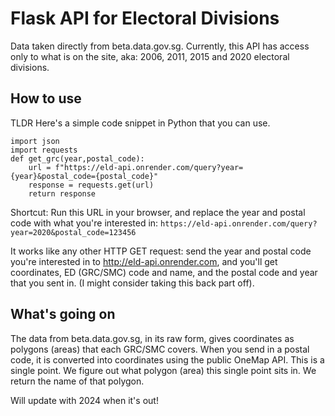 # Flask API for Electoral Divisions
Data taken directly from beta.data.gov.sg. Currently, this API has access only to what is on the site, aka: 2006, 2011, 2015 and 2020 electoral divisions.

## How to use
TLDR Here's a simple code snippet in Python that you can use.
```
import json
import requests
def get_grc(year,postal_code):
    url = f"https://eld-api.onrender.com/query?year={year}&postal_code={postal_code}"
    response = requests.get(url)
    return response
````

Shortcut: Run this URL in your browser, and replace the year and postal code with what you're interested in:
`https://eld-api.onrender.com/query?year=2020&postal_code=123456`

It works like any other HTTP GET request: send the year and postal code you're interested in to http://eld-api.onrender.com, and you'll get coordinates, ED (GRC/SMC) code and name, and the postal code and year that you sent in. (I might consider taking this back part off).

## What's going on 
The data from beta.data.gov.sg, in its raw form, gives coordinates as polygons (areas) that each GRC/SMC covers.
When you send in a postal code, it is converted into coordinates using the public OneMap API.
This is a single point. We figure out what polygon (area) this single point sits in.
We return the name of that polygon.

Will update with 2024 when it's out!
